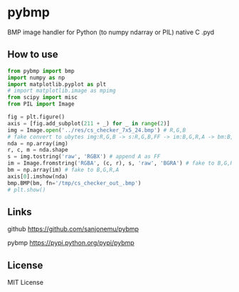 pybmp
=====

BMP image handler for Python (to numpy ndarray or PIL) native C .pyd


How to use
----------

```python
from pybmp import bmp
import numpy as np
import matplotlib.pyplot as plt
# import matplotlib.image as mpimg
from scipy import misc
from PIL import Image

fig = plt.figure()
axis = [fig.add_subplot(211 + _) for _ in range(2)]
img = Image.open('../res/cs_checker_7x5_24.bmp') # R,G,B
# fake convert to ubytes img:R,G,B -> s:R,G,B,FF -> im:B,G,R,A -> bm:B,G,R,A
nda = np.array(img)
r, c, m = nda.shape
s = img.tostring('raw', 'RGBX') # append A as FF
im = Image.fromstring('RGBA', (c, r), s, 'raw', 'BGRA') # fake to B,G,R,A
bm = np.array(im) # fake to B,G,R,A
axis[0].imshow(nda)
bmp.BMP(bm, fn='/tmp/cs_checker_out_.bmp')
# plt.show()
```


Links
-----

github https://github.com/sanjonemu/pybmp

pybmp https://pypi.python.org/pypi/pybmp


License
-------

MIT License

